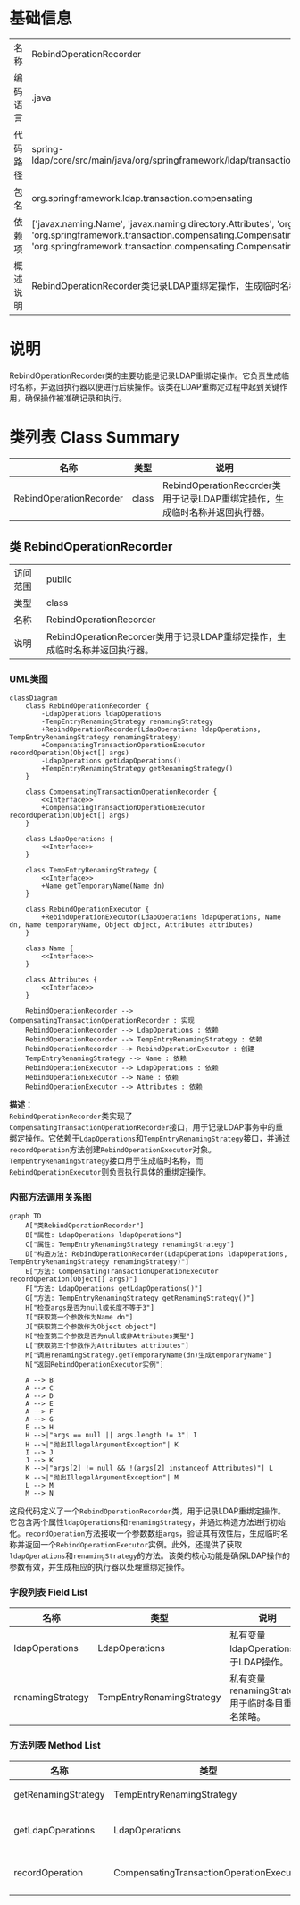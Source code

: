 # 基础信息

|      |      |
|------|------|
| 名称 | RebindOperationRecorder |
| 编码语言 | .java |
| 代码路径 | spring-ldap/core/src/main/java/org/springframework/ldap/transaction/compensating/RebindOperationRecorder.java |
| 包名 | org.springframework.ldap.transaction.compensating |
| 依赖项 | ['javax.naming.Name', 'javax.naming.directory.Attributes', 'org.springframework.ldap.core.LdapOperations', 'org.springframework.transaction.compensating.CompensatingTransactionOperationExecutor', 'org.springframework.transaction.compensating.CompensatingTransactionOperationRecorder'] |
| 概述说明 | RebindOperationRecorder类记录LDAP重绑定操作，生成临时名称并返回执行器。 |

# 说明

RebindOperationRecorder类的主要功能是记录LDAP重绑定操作。它负责生成临时名称，并返回执行器以便进行后续操作。该类在LDAP重绑定过程中起到关键作用，确保操作被准确记录和执行。

# 类列表 Class Summary

| 名称   | 类型  | 说明 |
|-------|------|-------------|
| RebindOperationRecorder | class | RebindOperationRecorder类用于记录LDAP重绑定操作，生成临时名称并返回执行器。 |



## 类 RebindOperationRecorder

|      |      |
|------|------|
| 访问范围 | public |
| 类型 | class |
| 名称 | RebindOperationRecorder |
| 说明 | RebindOperationRecorder类用于记录LDAP重绑定操作，生成临时名称并返回执行器。 |


### UML类图

```mermaid
classDiagram
    class RebindOperationRecorder {
        -LdapOperations ldapOperations
        -TempEntryRenamingStrategy renamingStrategy
        +RebindOperationRecorder(LdapOperations ldapOperations, TempEntryRenamingStrategy renamingStrategy)
        +CompensatingTransactionOperationExecutor recordOperation(Object[] args)
        -LdapOperations getLdapOperations()
        +TempEntryRenamingStrategy getRenamingStrategy()
    }

    class CompensatingTransactionOperationRecorder {
        <<Interface>>
        +CompensatingTransactionOperationExecutor recordOperation(Object[] args)
    }

    class LdapOperations {
        <<Interface>>
    }

    class TempEntryRenamingStrategy {
        <<Interface>>
        +Name getTemporaryName(Name dn)
    }

    class RebindOperationExecutor {
        +RebindOperationExecutor(LdapOperations ldapOperations, Name dn, Name temporaryName, Object object, Attributes attributes)
    }

    class Name {
        <<Interface>>
    }

    class Attributes {
        <<Interface>>
    }

    RebindOperationRecorder --> CompensatingTransactionOperationRecorder : 实现
    RebindOperationRecorder --> LdapOperations : 依赖
    RebindOperationRecorder --> TempEntryRenamingStrategy : 依赖
    RebindOperationRecorder --> RebindOperationExecutor : 创建
    TempEntryRenamingStrategy --> Name : 依赖
    RebindOperationExecutor --> LdapOperations : 依赖
    RebindOperationExecutor --> Name : 依赖
    RebindOperationExecutor --> Attributes : 依赖
```

**描述：**  
`RebindOperationRecorder`类实现了`CompensatingTransactionOperationRecorder`接口，用于记录LDAP事务中的重绑定操作。它依赖于`LdapOperations`和`TempEntryRenamingStrategy`接口，并通过`recordOperation`方法创建`RebindOperationExecutor`对象。`TempEntryRenamingStrategy`接口用于生成临时名称，而`RebindOperationExecutor`则负责执行具体的重绑定操作。


### 内部方法调用关系图

```mermaid
graph TD
    A["类RebindOperationRecorder"]
    B["属性: LdapOperations ldapOperations"]
    C["属性: TempEntryRenamingStrategy renamingStrategy"]
    D["构造方法: RebindOperationRecorder(LdapOperations ldapOperations, TempEntryRenamingStrategy renamingStrategy)"]
    E["方法: CompensatingTransactionOperationExecutor recordOperation(Object[] args)"]
    F["方法: LdapOperations getLdapOperations()"]
    G["方法: TempEntryRenamingStrategy getRenamingStrategy()"]
    H["检查args是否为null或长度不等于3"]
    I["获取第一个参数作为Name dn"]
    J["获取第二个参数作为Object object"]
    K["检查第三个参数是否为null或非Attributes类型"]
    L["获取第三个参数作为Attributes attributes"]
    M["调用renamingStrategy.getTemporaryName(dn)生成temporaryName"]
    N["返回RebindOperationExecutor实例"]

    A --> B
    A --> C
    A --> D
    A --> E
    A --> F
    A --> G
    E --> H
    H -->|"args == null || args.length != 3"| I
    H -->|"抛出IllegalArgumentException"| K
    I --> J
    J --> K
    K -->|"args[2] != null && !(args[2] instanceof Attributes)"| L
    K -->|"抛出IllegalArgumentException"| M
    L --> M
    M --> N
```

这段代码定义了一个`RebindOperationRecorder`类，用于记录LDAP重绑定操作。它包含两个属性`ldapOperations`和`renamingStrategy`，并通过构造方法进行初始化。`recordOperation`方法接收一个参数数组`args`，验证其有效性后，生成临时名称并返回一个`RebindOperationExecutor`实例。此外，还提供了获取`ldapOperations`和`renamingStrategy`的方法。该类的核心功能是确保LDAP操作的参数有效，并生成相应的执行器以处理重绑定操作。

### 字段列表 Field List

| 名称  | 类型  | 说明 |
|-------|-------|------|
| ldapOperations | LdapOperations | 私有变量ldapOperations用于LDAP操作。 |
| renamingStrategy | TempEntryRenamingStrategy | 私有变量renamingStrategy用于临时条目重命名策略。 |

### 方法列表 Method List

| 名称  | 类型  | 说明 |
|-------|-------|------|
| getRenamingStrategy | TempEntryRenamingStrategy | 获取重命名策略的方法。 |
| getLdapOperations | LdapOperations | 获取LdapOperations实例的方法。 |
| recordOperation | CompensatingTransactionOperationExecutor | 方法验证参数并生成LDAP重绑定操作执行器。 |




